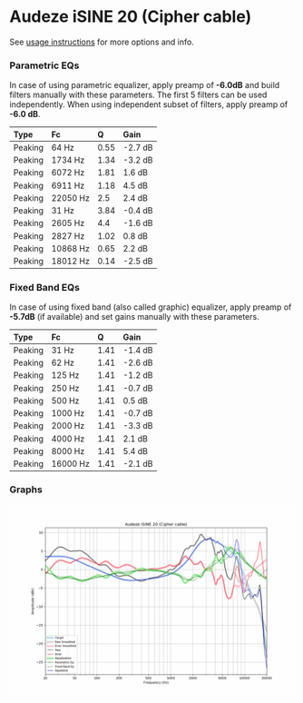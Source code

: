 # Audeze iSINE 20 (Cipher cable)
See [usage instructions](https://github.com/jaakkopasanen/AutoEq#usage) for more options and info.

### Parametric EQs
In case of using parametric equalizer, apply preamp of **-6.0dB** and build filters manually
with these parameters. The first 5 filters can be used independently.
When using independent subset of filters, apply preamp of **-6.0 dB**.

| Type    | Fc       |    Q | Gain    |
|:--------|:---------|:-----|:--------|
| Peaking | 64 Hz    | 0.55 | -2.7 dB |
| Peaking | 1734 Hz  | 1.34 | -3.2 dB |
| Peaking | 6072 Hz  | 1.81 | 1.6 dB  |
| Peaking | 6911 Hz  | 1.18 | 4.5 dB  |
| Peaking | 22050 Hz | 2.5  | 2.4 dB  |
| Peaking | 31 Hz    | 3.84 | -0.4 dB |
| Peaking | 2605 Hz  | 4.4  | -1.6 dB |
| Peaking | 2827 Hz  | 1.02 | 0.8 dB  |
| Peaking | 10868 Hz | 0.65 | 2.2 dB  |
| Peaking | 18012 Hz | 0.14 | -2.5 dB |

### Fixed Band EQs
In case of using fixed band (also called graphic) equalizer, apply preamp of **-5.7dB**
(if available) and set gains manually with these parameters.

| Type    | Fc       |    Q | Gain    |
|:--------|:---------|:-----|:--------|
| Peaking | 31 Hz    | 1.41 | -1.4 dB |
| Peaking | 62 Hz    | 1.41 | -2.6 dB |
| Peaking | 125 Hz   | 1.41 | -1.2 dB |
| Peaking | 250 Hz   | 1.41 | -0.7 dB |
| Peaking | 500 Hz   | 1.41 | 0.5 dB  |
| Peaking | 1000 Hz  | 1.41 | -0.7 dB |
| Peaking | 2000 Hz  | 1.41 | -3.3 dB |
| Peaking | 4000 Hz  | 1.41 | 2.1 dB  |
| Peaking | 8000 Hz  | 1.41 | 5.4 dB  |
| Peaking | 16000 Hz | 1.41 | -2.1 dB |

### Graphs
![](./Audeze%20iSINE%2020%20(Cipher%20cable).png)